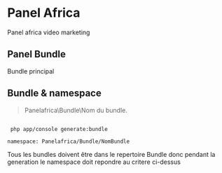 Panel Africa
===========

Panel africa video marketing

Panel Bundle
------------

Bundle principal


Bundle & namespace
------------------

> Panelafrica\Bundle\Nom du bundle.

<code>
 php app/console generate:bundle
</code>
 
<code>
namespace: Panelafrica/Bundle/NomBundle
</code>


Tous les bundles doivent être dans le repertoire Bundle donc pendant la generation le namespace doit repondre au critere ci-dessus 
